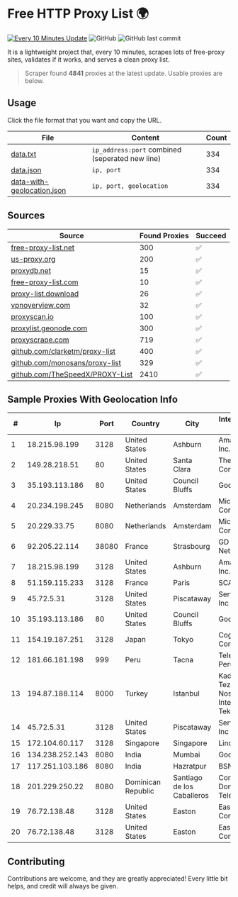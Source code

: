 
# Free HTTP Proxy List 🌍

[![Every 10 Minutes Update](https://github.com/mertguvencli/http-proxy-list/actions/workflows/main.yml/badge.svg?branch=main)](https://github.com/mertguvencli/http-proxy-list/actions/workflows/main.yml)
![GitHub](https://img.shields.io/github/license/mertguvencli/http-proxy-list)
![GitHub last commit](https://img.shields.io/github/last-commit/mertguvencli/http-proxy-list)

It is a lightweight project that, every 10 minutes, scrapes lots of free-proxy sites, validates if it works, and serves a clean proxy list.


> Scraper found **4841** proxies at the latest update. Usable proxies are below.

## Usage

Click the file format that you want and copy the URL.


|File|Content|Count|
|----|-------|-----|
|[data.txt](https://raw.githubusercontent.com/mertguvencli/http-proxy-list/main/proxy-list/data.txt)|`ip_address:port` combined (seperated new line)|334|
|[data.json](https://raw.githubusercontent.com/mertguvencli/http-proxy-list/main/proxy-list/data.json)|`ip, port`|334|
|[data-with-geolocation.json](https://raw.githubusercontent.com/mertguvencli/http-proxy-list/main/proxy-list/data-with-geolocation.json)|`ip, port, geolocation`|334|

## Sources

|Source|Found Proxies|Succeed|
|------|-------------|-------|
|[free-proxy-list.net](https://free-proxy-list.net)|300|✅|
|[us-proxy.org](https://www.us-proxy.org)|200|✅|
|[proxydb.net](http://proxydb.net)|15|✅|
|[free-proxy-list.com](https://free-proxy-list.com/?page=&port=&type%5B%5D=http&type%5B%5D=https&up_time=0&search=Search)|10|✅|
|[proxy-list.download](https://www.proxy-list.download/HTTP)|26|✅|
|[vpnoverview.com](https://vpnoverview.com/privacy/anonymous-browsing/free-proxy-servers)|32|✅|
|[proxyscan.io](https://www.proxyscan.io)|100|✅|
|[proxylist.geonode.com](https://proxylist.geonode.com/api/proxy-list?limit=300&page=1&sort_by=lastChecked&sort_type=desc&protocols=http,https)|300|✅|
|[proxyscrape.com](https://api.proxyscrape.com/v2/?request=displayproxies&protocol=http&timeout=10000&country=all&ssl=all&anonymity=all)|719|✅|
|[github.com/clarketm/proxy-list](https://raw.githubusercontent.com/clarketm/proxy-list/master/proxy-list-raw.txt)|400|✅|
|[github.com/monosans/proxy-list](https://raw.githubusercontent.com/monosans/proxy-list/main/proxies/http.txt)|329|✅|
|[github.com/TheSpeedX/PROXY-List](https://raw.githubusercontent.com/TheSpeedX/PROXY-List/master/http.txt)|2410|✅|


## Sample Proxies With Geolocation Info

|#|Ip|Port|Country|City|Internet Service Provider|
|-|--|----|-------|----|-------------------------|
|1|18.215.98.199|3128|United States|Ashburn|Amazon.com, Inc.|
|2|149.28.218.51|80|United States|Santa Clara|The Constant Company|
|3|35.193.113.186|80|United States|Council Bluffs|Google LLC|
|4|20.234.198.245|8080|Netherlands|Amsterdam|Microsoft Corporation|
|5|20.229.33.75|8080|Netherlands|Amsterdam|Microsoft Corporation|
|6|92.205.22.114|38080|France|Strasbourg|GD MASS Network|
|7|18.215.98.199|3128|United States|Ashburn|Amazon.com, Inc.|
|8|51.159.115.233|3128|France|Paris|SCALEWAY|
|9|45.72.5.31|3128|United States|Piscataway|Server Mania Inc|
|10|35.193.113.186|80|United States|Council Bluffs|Google LLC|
|11|154.19.187.251|3128|Japan|Tokyo|Cogent Communications|
|12|181.66.181.198|999|Peru|Tacna|Telefonica del Peru S.A.A.|
|13|194.87.188.114|8000|Turkey|Istanbul|Kadir Huseyin Tezcan Nosspeed Internet Teknolojileri|
|14|45.72.5.31|3128|United States|Piscataway|Server Mania Inc|
|15|172.104.60.117|3128|Singapore|Singapore|Linode, LLC|
|16|134.238.252.143|8080|India|Mumbai|Google LLC|
|17|117.251.103.186|8080|India|Hazratpur|BSNL Internet|
|18|201.229.250.22|8080|Dominican Republic|Santiago de los Caballeros|Compañía Dominicana de Teléfonos S. A.|
|19|76.72.138.48|3128|United States|Easton|Easton Utilities Commission|
|20|76.72.138.48|3128|United States|Easton|Easton Utilities Commission|



## Contributing

Contributions are welcome, and they are greatly appreciated! Every
little bit helps, and credit will always be given.

